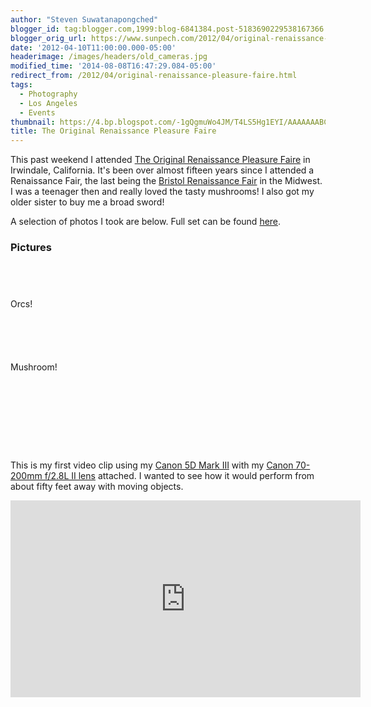 ```yaml
---
author: "Steven Suwatanapongched"
blogger_id: tag:blogger.com,1999:blog-6841384.post-5183690229538167366
blogger_orig_url: https://www.sunpech.com/2012/04/original-renaissance-pleasure-faire.html
date: '2012-04-10T11:00:00.000-05:00'
headerimage: /images/headers/old_cameras.jpg
modified_time: '2014-08-08T16:47:29.084-05:00'
redirect_from: /2012/04/original-renaissance-pleasure-faire.html
tags:
  - Photography
  - Los Angeles
  - Events
thumbnail: https://4.bp.blogspot.com/-1gQgmuWo4JM/T4LS5Hg1EYI/AAAAAAABCYY/mfy1mqqBGs0/s600/2012-04-08+at+11-52-05.jpg
title: The Original Renaissance Pleasure Faire
---
```



This past weekend I attended <a href="https://www.renfair.com/socal/index.asp">The Original Renaissance Pleasure Faire</a> in Irwindale, California. It's been over almost fifteen years since I attended a Renaissance Fair, the last being the <a href="https://www.renfair.com/bristol/">Bristol Renaissance Fair</a> in the Midwest. I was a teenager then and really loved the tasty mushrooms! I also got my older sister to buy me a broad sword!

A selection of photos I took are below. Full set can be found <a href="https://picasaweb.google.com/101693597219413173200/2012RenaissanceFaire">here</a>.

### Pictures

<a href="https://4.bp.blogspot.com/-1gQgmuWo4JM/T4LS5Hg1EYI/AAAAAAABCYY/mfy1mqqBGs0/s600/2012-04-08+at+11-52-05.jpg" alt="" ><img   border="0"  src="https://4.bp.blogspot.com/-1gQgmuWo4JM/T4LS5Hg1EYI/AAAAAAABCYY/mfy1mqqBGs0/s400/2012-04-08+at+11-52-05.jpg" alt=""  /></a>

<a href="https://1.bp.blogspot.com/-j1LiSBQQJRA/T4LS_4ABihI/AAAAAAABCZA/LDk4h0N0inE/s600/2012-04-08+at+11-53-34.jpg" alt="" ><img   border="0"  src="https://1.bp.blogspot.com/-j1LiSBQQJRA/T4LS_4ABihI/AAAAAAABCZA/LDk4h0N0inE/s400/2012-04-08+at+11-53-34.jpg" alt=""  /></a>

<a href="https://2.bp.blogspot.com/-BBa8vtb9iAQ/T4LTkBhFqUI/AAAAAAABCcg/KkMlJ7r_dbc/s600/2012-04-08+at+12-06-31.jpg" alt="" ><img   border="0"  src="https://2.bp.blogspot.com/-BBa8vtb9iAQ/T4LTkBhFqUI/AAAAAAABCcg/KkMlJ7r_dbc/s400/2012-04-08+at+12-06-31.jpg" alt=""  /></a>

<a href="https://2.bp.blogspot.com/-K-QENV26FXg/T4LTpfsswlI/AAAAAAABCdI/mGnk4yX3jpc/s600/2012-04-08+at+12-07-20.jpg" alt="" ><img   border="0"  src="https://2.bp.blogspot.com/-K-QENV26FXg/T4LTpfsswlI/AAAAAAABCdI/mGnk4yX3jpc/s400/2012-04-08+at+12-07-20.jpg" alt=""  /></a>

Orcs!
<a href="https://2.bp.blogspot.com/-Lo6JVKPiy58/T4LTxnxKXmI/AAAAAAABCd8/UQMVUeOvehI/s600/2012-04-08+at+12-15-00.jpg" alt="" ><img   border="0"  src="https://2.bp.blogspot.com/-Lo6JVKPiy58/T4LTxnxKXmI/AAAAAAABCd8/UQMVUeOvehI/s400/2012-04-08+at+12-15-00.jpg" alt=""  /></a>

<a href="https://4.bp.blogspot.com/-a-rBH74VG98/T4LT5eHAYMI/AAAAAAABCe0/vaobooryHaY/s600/2012-04-08+at+12-29-36.jpg" alt="" ><img   border="0"  src="https://4.bp.blogspot.com/-a-rBH74VG98/T4LT5eHAYMI/AAAAAAABCe0/vaobooryHaY/s400/2012-04-08+at+12-29-36.jpg" alt=""  /></a>

<a href="https://1.bp.blogspot.com/-zO12aLsE1uQ/T4LUJC2WZ6I/AAAAAAABCgY/Nvw_TKBfK8Y/s600/2012-04-08+at+12-38-49.jpg" alt="" ><img   border="0"  src="https://1.bp.blogspot.com/-zO12aLsE1uQ/T4LUJC2WZ6I/AAAAAAABCgY/Nvw_TKBfK8Y/s400/2012-04-08+at+12-38-49.jpg" alt=""  /></a>

<a href="https://3.bp.blogspot.com/-JY1lOSLYw7k/T4LUW_toDvI/AAAAAAABCh4/LuqH9WKySW4/s600/2012-04-08+at+12-46-54.jpg" alt="" ><img   border="0"  src="https://3.bp.blogspot.com/-JY1lOSLYw7k/T4LUW_toDvI/AAAAAAABCh4/LuqH9WKySW4/s400/2012-04-08+at+12-46-54.jpg" alt=""  /></a>

<a href="https://2.bp.blogspot.com/-gn1ceDiyFgY/T4LUY0-kpkI/AAAAAAABCiQ/1tR9Lltqplg/s600/2012-04-08+at+12-47-08.jpg" alt="" ><img   border="0"  src="https://2.bp.blogspot.com/-gn1ceDiyFgY/T4LUY0-kpkI/AAAAAAABCiQ/1tR9Lltqplg/s400/2012-04-08+at+12-47-08.jpg" alt=""  /> </a>

<a href="https://1.bp.blogspot.com/-RHiCvwYFIyQ/T4LVONDiFgI/AAAAAAABCoI/wxfPSW5YgY0/s600/2012-04-08+at+13-31-15.jpg" alt="" ><img   border="0"  src="https://1.bp.blogspot.com/-RHiCvwYFIyQ/T4LVONDiFgI/AAAAAAABCoI/wxfPSW5YgY0/s400/2012-04-08+at+13-31-15.jpg" alt=""  /></a>

Mushroom!
<a href="https://2.bp.blogspot.com/-0G0z2hjEeew/T4LVWodLrXI/AAAAAAABCpI/gA7kgKcJL6o/s600/2012-04-08+at+13-33-05.jpg" alt="" ><img   border="0"  src="https://2.bp.blogspot.com/-0G0z2hjEeew/T4LVWodLrXI/AAAAAAABCpI/gA7kgKcJL6o/s400/2012-04-08+at+13-33-05.jpg" alt=""  /></a>

<a href="https://2.bp.blogspot.com/-eZTZmcJCktU/T4LVtLMWTDI/AAAAAAABCqo/-9uKg2OY-I4/s600/2012-04-08+at+13-45-44.jpg" alt="" ><img   border="0"  src="https://2.bp.blogspot.com/-eZTZmcJCktU/T4LVtLMWTDI/AAAAAAABCqo/-9uKg2OY-I4/s400/2012-04-08+at+13-45-44.jpg" alt=""  /></a>

<a href="https://3.bp.blogspot.com/-c-4h8mnSaOU/T4LV8HpFG1I/AAAAAAABCrw/yrhBcSM9Zo8/s600/2012-04-08+at+13-47-27.jpg" alt="" ><img   border="0"  src="https://3.bp.blogspot.com/-c-4h8mnSaOU/T4LV8HpFG1I/AAAAAAABCrw/yrhBcSM9Zo8/s400/2012-04-08+at+13-47-27.jpg" alt=""  /></a>

<a href="https://1.bp.blogspot.com/-I-5Wb65HXfo/T4LV-0Uk02I/AAAAAAABCsA/BOpW6SKEaYI/s600/2012-04-08+at+13-49-33.jpg" alt="" ><img   border="0"  src="https://1.bp.blogspot.com/-I-5Wb65HXfo/T4LV-0Uk02I/AAAAAAABCsA/BOpW6SKEaYI/s400/2012-04-08+at+13-49-33.jpg" alt=""  /></a>

<a href="https://3.bp.blogspot.com/-tU5ix8XieS0/T4LXZWeDrgI/AAAAAAABCxU/boh8RmOkbww/s600/2012-04-08+at+14-09-43.jpg" alt="" ><img   border="0"  src="https://3.bp.blogspot.com/-tU5ix8XieS0/T4LXZWeDrgI/AAAAAAABCxU/boh8RmOkbww/s400/2012-04-08+at+14-09-43.jpg" alt=""  /></a>

<a href="https://3.bp.blogspot.com/-G5sPMLL2tOw/T4LXmDsiUqI/AAAAAAABCyM/0UPYgP3SGpA/s600/2012-04-08+at+14-11-06.jpg" alt="" ><img   border="0"  src="https://3.bp.blogspot.com/-G5sPMLL2tOw/T4LXmDsiUqI/AAAAAAABCyM/0UPYgP3SGpA/s400/2012-04-08+at+14-11-06.jpg" alt=""  /></a>

<a href="https://2.bp.blogspot.com/-rDCayWdYvfU/T4LXqXr6y7I/AAAAAAABCy0/4beu0YNuPIc/s600/2012-04-08+at+14-11-51.jpg" alt="" ><img   border="0"  src="https://2.bp.blogspot.com/-rDCayWdYvfU/T4LXqXr6y7I/AAAAAAABCy0/4beu0YNuPIc/s400/2012-04-08+at+14-11-51.jpg" alt=""  /></a>

<a href="https://4.bp.blogspot.com/-6NtkBJRvx04/T4LYBvJCY_I/AAAAAAABC1M/uuWemDITkE0/s600/2012-04-08+at+14-19-18+%25281%2529.jpg" alt="" ><img   border="0"  src="https://4.bp.blogspot.com/-6NtkBJRvx04/T4LYBvJCY_I/AAAAAAABC1M/uuWemDITkE0/s400/2012-04-08+at+14-19-18+%25281%2529.jpg" alt=""  /></a>

<a href="https://3.bp.blogspot.com/-MUCzttxFwtY/T4LYOUIgZMI/AAAAAAABC2k/HH9z_WPtfZU/s600/2012-04-08+at+14-19-54.jpg" alt="" ><img   border="0"  src="https://3.bp.blogspot.com/-MUCzttxFwtY/T4LYOUIgZMI/AAAAAAABC2k/HH9z_WPtfZU/s400/2012-04-08+at+14-19-54.jpg" alt=""  /></a>

<a href="https://4.bp.blogspot.com/--30hrR4ZdTM/T4LYYD3Em-I/AAAAAAABC38/XRKkWQh4ykQ/s600/2012-04-08+at+14-35-17.jpg" alt="" ><img   border="0"  src="https://4.bp.blogspot.com/--30hrR4ZdTM/T4LYYD3Em-I/AAAAAAABC38/XRKkWQh4ykQ/s400/2012-04-08+at+14-35-17.jpg" alt=""  /></a>

This is my first video clip using my <a href="https://www.amazon.com/gp/product/B007FGYZFI/ref=as_li_ss_tl?ie=UTF8&amp;tag=sunpech-20&amp;linkCode=as2&amp;camp=1789&amp;creative=390957&amp;creativeASIN=B007FGYZFI">Canon 5D Mark III</a> with my <a href="https://www.amazon.com/gp/product/B0033PRWSW/ref=as_li_ss_tl?ie=UTF8&amp;tag=sunpech-20&amp;linkCode=as2&amp;camp=1789&amp;creative=390957&amp;creativeASIN=B0033PRWSW">Canon 70-200mm f/2.8L II lens</a> attached. I wanted to see how it would perform from about fifty feet away with moving objects.

<div class="video-container"><iframe allowfullscreen="" frameborder="0" height="315" src="https://www.youtube.com/embed/wZC1iT4jOu0" width="560"></iframe></div>